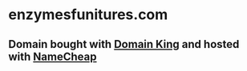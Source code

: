 # enzymesfunitures.com

## Domain bought with [Domain King](domainking.ng) and hosted with [NameCheap](https://www.namecheap.com/)
